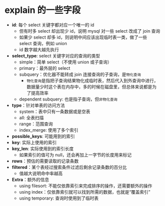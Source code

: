 # explain 的一些字段

- **id**: 每个 select 关键字都对应一个唯一的 id 
  - 但有时多 select 却出现少 id，说明 mysql 对一些 select 改成了 join 查询
  - 如果少 select 却多 id，则说明中间应该出现临时表一类，做了一些 select 查询，例如 union
  - id 数字越大越先执行
- **select_type**: select 关键字对应的查询的类型
  - simple：简单 select（不使用 union 或子查询）
  - primary：最外层的 select
  - subquery：优化器不能转成 join 连接查询的子查询，是`物化查询`
    - `物化查询`是指把子查询结果物化成临时表，然后代入到外查询中进行，数据量少时这个表在内存中，多的时候在磁盘里，但总体来说都是为了提高效率
  - dependent subquery: 也是指子查询，但`非物化查询`
- **type**：针对单表的访问方法
  - system：表中只有一条数据或是空表
  - all: 全表扫描
  - range：范围查询
  - index_merge: 使用了多个索引
- **possible_keys**: 可能用到的索引
- **key**: 实际上使用的索引
- **key_len**: 实际使用到的索引长度
  - 如果索引的值可为 null，还会再加上一字节的长度用来标记
- **rows**：预估的需要读取的记录条数
- **filtered**：某个表经过搜索条件过滤后剩余记录条数的百分比
  - 值越大说明命中率越高
- **Extra**：额外的信息
  - using filesort: 不能仅依靠索引来完成排序的操作，还需要额外的操作
  - using index：仅依靠索引就可以找到所需的数据，也就是“覆盖索引”
  - using temporary: 查询时使用到了临时表